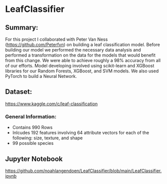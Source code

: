 # LeafClassifier

## Summary:

For this project I collaborated with Peter Van Ness (https://github.com/Peterfvn) on building a leaf classification model. Before building our model we performed the necessary data analysis and performed a transformation on the data for the models that would benefit from this change. We were able to achieve roughly a 98% accuracy from all of our efforts. Model developing involved using scikit-learn and XGBoost libraries for our Random Forests, XGBoost, and SVM models. We also used PyTorch to build a Neural Network.

## Dataset: 

https://www.kaggle.com/c/leaf-classification

### General Information:

* Contains 990 Rows
* Inlcudes 192 features involving 64 attribute vectors for each of the following: size, texture, and shape
* 99 possible species

## Jupyter Notebook

https://github.com/noahlangendoen/LeafClassifier/blob/main/LeafClassifier.ipynb

